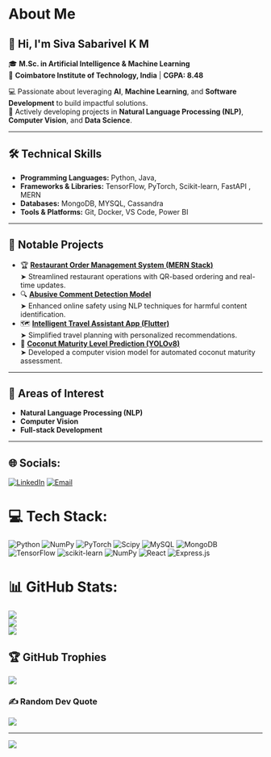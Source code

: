 #  About Me

## 👋 Hi, I'm **Siva Sabarivel K M**  
🎓 **M.Sc. in Artificial Intelligence & Machine Learning**  
📍 **Coimbatore Institute of Technology, India** | **CGPA: 8.48**  

💻 Passionate about leveraging **AI**, **Machine Learning**, and **Software Development** to build impactful solutions.  
🚀 Actively developing projects in **Natural Language Processing (NLP)**, **Computer Vision**, and **Data Science**.  

---

## 🛠️ Technical Skills  
- **Programming Languages:** Python, Java,  
- **Frameworks & Libraries:** TensorFlow, PyTorch, Scikit-learn, FastAPI , MERN 
- **Databases:** MongoDB, MYSQL, Cassandra  
- **Tools & Platforms:** Git, Docker, VS Code, Power BI  

---

## 🚀 Notable Projects  
- 🏆 [**Restaurant Order Management System (MERN Stack)**](https://github.com/siva-netizen/restaurant_website_MERN)  
   ➤ Streamlined restaurant operations with QR-based ordering and real-time updates.  
- 🔍 [**Abusive Comment Detection Model**](https://github.com/siva-netizen/Abusive-Comment-Detection)  
   ➤ Enhanced online safety using NLP techniques for harmful content identification.  
- 🗺️ [**Intelligent Travel Assistant App (Flutter)**](https://github.com/siva-netizen/Travel-Assist-App)  
   ➤ Simplified travel planning with personalized recommendations.  
- 🌴 [**Coconut Maturity Level Prediction (YOLOv8)**](https://github.com/siva-netizen/yolov8--coconut_maturity_lvl)  
   ➤ Developed a computer vision model for automated coconut maturity assessment.  

---

## 🎯 Areas of Interest  
- **Natural Language Processing (NLP)**  
- **Computer Vision**  
- **Full-stack Development**  

---



## 🌐 Socials:  
[![LinkedIn](https://img.shields.io/badge/LinkedIn-%230077B5.svg?logo=linkedin&logoColor=white)](https://www.linkedin.com/in/siva-sabarivel-46426026b/) [![Email](https://img.shields.io/badge/Email-D14836?logo=gmail&logoColor=white)](mailto:sivasabarivel008@gmail.com)


# 💻 Tech Stack:
![Python](https://img.shields.io/badge/python-3670A0?style=for-the-badge&logo=python&logoColor=ffdd54) ![NumPy](https://img.shields.io/badge/numpy-%23013243.svg?style=for-the-badge&logo=numpy&logoColor=white) ![PyTorch](https://img.shields.io/badge/PyTorch-%23EE4C2C.svg?style=for-the-badge&logo=PyTorch&logoColor=white) ![Scipy](https://img.shields.io/badge/SciPy-%230C55A5.svg?style=for-the-badge&logo=scipy&logoColor=%white) ![MySQL](https://img.shields.io/badge/mysql-4479A1.svg?style=for-the-badge&logo=mysql&logoColor=white) ![MongoDB](https://img.shields.io/badge/MongoDB-%234ea94b.svg?style=for-the-badge&logo=mongodb&logoColor=white) ![TensorFlow](https://img.shields.io/badge/TensorFlow-%23FF6F00.svg?style=for-the-badge&logo=TensorFlow&logoColor=white) ![scikit-learn](https://img.shields.io/badge/scikit--learn-%23F7931E.svg?style=for-the-badge&logo=scikit-learn&logoColor=white) ![NumPy](https://img.shields.io/badge/numpy-%23013243.svg?style=for-the-badge&logo=numpy&logoColor=white) ![React](https://img.shields.io/badge/react-%2320232a.svg?style=for-the-badge&logo=react&logoColor=%2361DAFB) ![Express.js](https://img.shields.io/badge/express.js-%23404d59.svg?style=for-the-badge&logo=express&logoColor=%2361DAFB)
# 📊 GitHub Stats:
![](https://github-readme-stats.vercel.app/api?username=siva-netizen&theme=dark&hide_border=false&include_all_commits=true&count_private=false)<br/>
![](https://nirzak-streak-stats.vercel.app/?user=siva-netizen&theme=dark&hide_border=false)<br/>
![](https://github-readme-stats.vercel.app/api/top-langs/?username=siva-netizen&theme=dark&hide_border=false&include_all_commits=true&count_private=false&layout=compact)

## 🏆 GitHub Trophies
![](https://github-profile-trophy.vercel.app/?username=siva-netizen&theme=radical&no-frame=false&no-bg=true&margin-w=4)

### ✍️ Random Dev Quote
![](https://quotes-github-readme.vercel.app/api?type=horizontal&theme=radical)

---
[![](https://visitcount.itsvg.in/api?id=siva-netizen&icon=0&color=0)](https://visitcount.itsvg.in)

<!-- Proudly created with GPRM ( https://gprm.itsvg.in ) -->
